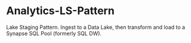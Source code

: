 # Analytics-LS-Pattern
Lake Staging Pattern. Ingest to a Data Lake, then transform and load to a Synapse SQL Pool (formerly SQL DW). 
